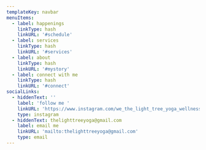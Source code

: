 ```yaml
---
templateKey: navbar
menuItems:
  - label: happenings
    linkType: hash
    linkURL: '#schedule'
  - label: services
    linkType: hash
    linkURL: '#services'
  - label: about
    linkType: hash
    linkURL: '#mystory'
  - label: connect with me
    linkType: hash
    linkURL: '#connect'
socialLinks:
  - hiddenText: ''
    label: 'follow me '
    linkURL: 'https://www.instagram.com/we_the_light_tree_yoga_wellness/'
    type: instagram
  - hiddenText: thelighttreeyoga@gmail.com
    label: email me
    linkURL: 'mailto:thelighttreeyoga@gmail.com'
    type: email
---
```



